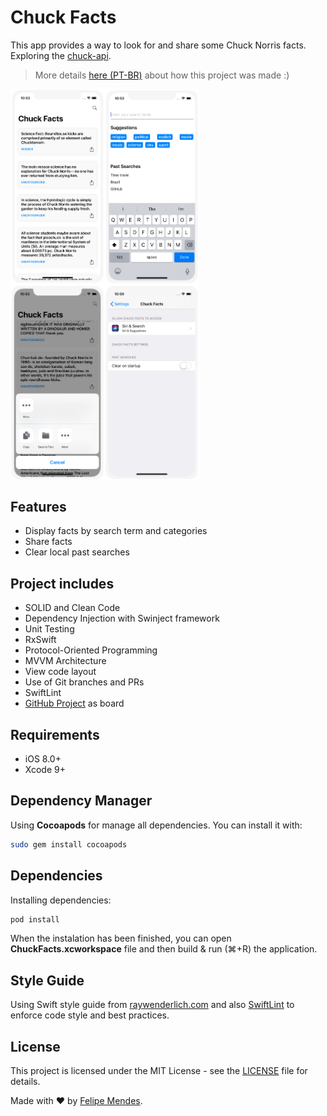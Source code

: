 # Chuck Facts

This app provides a way to look for and share some Chuck Norris facts. Exploring the [chuck-api](https://api.chucknorris.io/).

> More details [here (PT-BR)](https://felipemendes.github.io/chuck-facts/) about how this project was made :)

<div style="display:flex;">
    <img src="https://github.com/felipemendes/ChuckFacts/blob/development/Screenshots/home.png" width="30%">
    <img src="https://github.com/felipemendes/ChuckFacts/blob/development/Screenshots/search.png" width="30%">
</div>

<div style="display:flex;">
    <img src="https://github.com/felipemendes/ChuckFacts/blob/development/Screenshots/share.png" width="30%">
    <img src="https://github.com/felipemendes/ChuckFacts/blob/development/Screenshots/settings.png" width="30%">
</div>

## Features
- Display facts by search term and categories
- Share facts
- Clear local past searches

## Project includes
- SOLID and Clean Code
- Dependency Injection with Swinject framework
- Unit Testing
- RxSwift
- Protocol-Oriented Programming
- MVVM Architecture
- View code layout
- Use of Git branches and PRs
- SwiftLint 
- [GitHub Project](https://github.com/felipemendes/ChuckFacts/projects/1) as board

## Requirements
- iOS 8.0+
- Xcode 9+

## Dependency Manager
Using **Cocoapods** for manage all dependencies. You can install it with:
```bash
sudo gem install cocoapods
```

## Dependencies
Installing dependencies:
```bash
pod install
```
When the instalation has been finished, you can open **ChuckFacts.xcworkspace** file and then build & run (⌘+R) the application.

## Style Guide
Using Swift style guide from [raywenderlich.com](https://github.com/raywenderlich/swift-style-guide) and also [SwiftLint](https://github.com/realm/SwiftLint) to enforce code style and best practices.

## License
This project is licensed under the MIT License - see the [LICENSE](LICENSE) file for details.

Made with :heart: by [Felipe Mendes](https://github.com/felipemendes).
